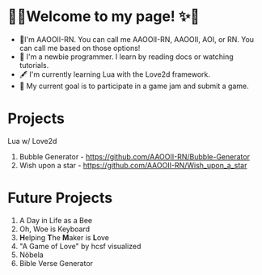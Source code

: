 # 🎇✨Welcome to my page! ✨🎇
- 📝I'm AAOOII-RN. You can call me AAOOII-RN, AAOOII, AOI, or RN. You can call me based on those options!
- 🤗 I'm a newbie programmer. I learn by reading docs or watching tutorials.
- 🖋 I'm currently learning Lua with the Love2d framework.
- 🎯 My current goal is to participate in a game jam and submit a game.

# Projects

Lua w/ Love2d
1. Bubble Generator - https://github.com/AAOOII-RN/Bubble-Generator
2. Wish upon a star - https://github.com/AAOOII-RN/Wish_upon_a_star

# Future Projects
1. A Day in Life as a Bee
2. Oh, Woe is Keyboard
3. **H**elping **T**he **M**aker is **L**ove
4. "A Game of Love" by hcsf visualized
5. Nöbela
6. Bible Verse Generator
